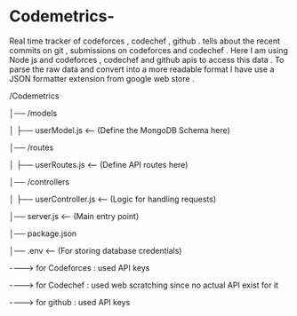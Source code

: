 # Codemetrics-
Real time tracker of codeforces , codechef , github . tells about the recent commits on git , submissions on codeforces and codechef . 
Here I am using Node js and codeforces , codechef and github apis to access this data . 
To parse the raw data and convert into a more readable format I have use a JSON formatter extension from google web store . 

/Codemetrics 

│── /models

│   ├── userModel.js  <-- (Define the MongoDB Schema here)

│── /routes

│   ├── userRoutes.js <-- (Define API routes here)

│── /controllers

│   ├── userController.js <-- (Logic for handling requests)

│── server.js  <-- (Main entry point)

│── package.json

│── .env  <-- (For storing database credentials)

----> for Codeforces : used API keys 

----> for Codechef : used web scratching since no actual API exist for it 

----> for github : used API keys 
